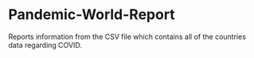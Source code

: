 # Pandemic-World-Report
Reports information from the CSV file which contains all of the countries data regarding COVID.
